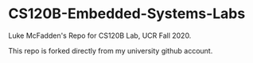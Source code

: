 # CS120B-Embedded-Systems-Labs
Luke McFadden's Repo for CS120B Lab, UCR Fall 2020.

This repo is forked directly from my university github account.
